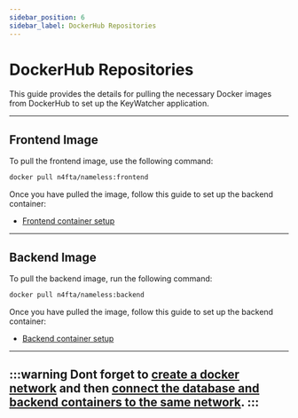 ```yaml
---
sidebar_position: 6
sidebar_label: DockerHub Repositories
---
```


# DockerHub Repositories

This guide provides the details for pulling the necessary Docker images from DockerHub to set up the KeyWatcher application.

---

## Frontend Image

To pull the frontend image, use the following command:

```bash
docker pull n4fta/nameless:frontend
```

Once you have pulled the image, follow this guide to set up the backend container:
 - [Frontend container setup](fe_container.md#creating-and-running-the-docker-container)

---

## Backend Image

To pull the backend image, run the following command:

```bash
docker pull n4fta/nameless:backend
```

Once you have pulled the image, follow this guide to set up the backend container:
 - [Backend container setup](be_container.md#creating-and-running-the-docker-container)

---

:::warning
Dont forget to [create a docker network](brigde_config.md) and then [connect the database and backend containers to the same network](connect_to_network.md).
:::
---
